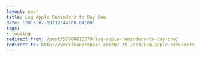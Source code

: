 ```yaml
---
layout: post 
title: Log Apple Reminders to Day One 
date: '2013-07-19T12:44:00-04:00' 
tags: 
- logging 
redirect_from: /post/55880810270/log-apple-reminders-to-day-one/
redirect_to: http://verifyandrepair.com/07-19-2013/log-apple-reminders-to-day-one
---
```

